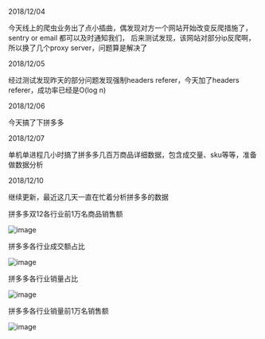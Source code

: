 2018/12/04

今天线上的爬虫业务出了点小插曲，偶发现对方一个网站开始改变反爬措施了，sentry or email 都可以及时通知我们，
后来测试发现，该网站对部分ip反爬啊，所以换了几个proxy server，问题算是解决了

2018/12/05

经过测试发现昨天的部分问题发现强制headers referer，今天加了headers referer，成功率已经是O(log n)

2018/12/06

今天搞了下拼多多

2018/12/07

单机单进程几小时搞了拼多多几百万商品详细数据，包含成交量、sku等等，准备做数据分析

2018/12/10

继续更新，最近这几天一直在忙着分析拼多多的数据

拼多多双12各行业前1万名商品销售额

![image](https://user-images.githubusercontent.com/8281035/49863253-d9c62580-fe3a-11e8-8718-995cd1c86172.png)

拼多多各行业成交额占比

![image](https://user-images.githubusercontent.com/8281035/49863264-df237000-fe3a-11e8-8b71-d23e380b721d.png)

拼多多各行业销量占比

![image](https://user-images.githubusercontent.com/8281035/49863274-e185ca00-fe3a-11e8-822d-6f9e399569da.png)

拼多多各行业销量前1万名销售额

![image](https://user-images.githubusercontent.com/8281035/49863279-e5b1e780-fe3a-11e8-8e3c-56bbb4b85033.png)
